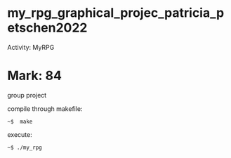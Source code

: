 # my_rpg_graphical_projec_patricia_petschen2022

Activity: MyRPG
# Mark: 84
group project

compile through makefile:

    ~$  make
    
execute:    

    ~$ ./my_rpg
    
    
    
